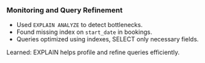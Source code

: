 ### Monitoring and Query Refinement

- Used `EXPLAIN ANALYZE` to detect bottlenecks.
- Found missing index on `start_date` in bookings.
- Queries optimized using indexes, SELECT only necessary fields.

Learned: EXPLAIN helps profile and refine queries efficiently.
